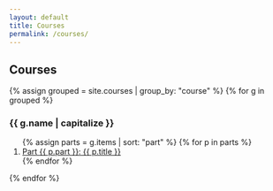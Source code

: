 ```yaml
---
layout: default
title: Courses
permalink: /courses/
---
```


<h2>Courses</h2>

{% assign grouped = site.courses | group_by: "course" %}
{% for g in grouped %}
  <h3>{{ g.name | capitalize }}</h3>
  <ol>
    {% assign parts = g.items | sort: "part" %}
    {% for p in parts %}
      <li><a href="{{ p.url | relative_url }}">Part {{ p.part }}: {{ p.title }}</a></li>
    {% endfor %}
  </ol>
{% endfor %}